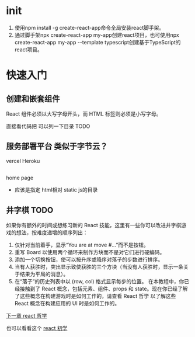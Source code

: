 # init

1. 使用npm install -g create-react-app命令全局安装react脚手架。
2. 通过脚手架npx create-react-app my-app创建react项目，也可使用npx create-react-app my-app --template typescript创建基于TypeScript的react项目。

# 快速入门

## 创建和嵌套组件
React 组件必须以大写字母开头，而 HTML 标签则必须是小写字母。

直接看代码把 可以列一下目录 TODO


## 服务部署平台 类似于字节云？
vercel  Heroku

## 
home page
* 应该是指定 html相对 static js的目录



## 井字棋 TODO
如果你有额外的时间或想练习新的 React 技能，这里有一些你可以改进井字棋游戏的想法，按难度递增的顺序列出：

1. 仅针对当前着手，显示“You are at move #…”而不是按钮。
2. 重写 Board 以使用两个循环来制作方块而不是对它们进行硬编码。
3. 添加一个切换按钮，使可以按升序或降序对落子的步数进行排序。
4. 当有人获胜时，突出显示致使获胜的三个方块（当没有人获胜时，显示一条关于结果为平局的消息）。
5. 在“落子”的历史列表中以 (row, col) 格式显示每步的位置。
在本教程中，你已经接触到了 React 概念，包括元素、组件、props 和 state。现在你已经了解了这些概念在构建游戏时是如何工作的，请查看 React 哲学 以了解这些 React 概念在构建应用的 UI 时是如何工作的。

[下一章 react 哲学](https://zh-hans.react.dev/learn/thinking-in-react)

也可以看看这个
[react 初学](https://learnreact.design/posts/what-is-react/zh#%E5%A3%B0%E6%98%8E%E5%BC%8F%E7%94%A8%E6%88%B7%E7%95%8C%E9%9D%A2%EF%BC%88declarative-ui%EF%BC%89)